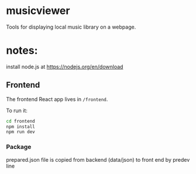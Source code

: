 # musicviewer
Tools for displaying local music library on a webpage.

# notes:
install node.js at https://nodejs.org/en/download

## Frontend

The frontend React app lives in `/frontend`.

To run it:

```bash
cd frontend
npm install
npm run dev
```

### Package

prepared.json file is copied from backend (data/json) to front end by predev line

